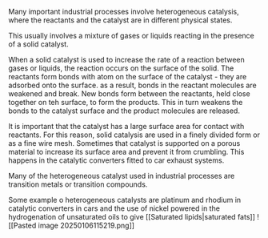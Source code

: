 Many important industrial processes involve heterogeneous catalysis, where the reactants and the catalyst are in different physical states.

This usually involves a mixture of gases or liquids reacting in the presence of a solid catalyst. 

When a solid catalyst is used to increase the rate of a reaction between gases or liquids, the reaction occurs on the surface of the solid. The reactants form bonds with atom on the surface of the catalyst - they are adsorbed onto the surface. as a result, bonds in the reactant molecules are weakened and break. New bonds form between the reactants, held close together on teh surface, to form the products. This in turn weakens the bonds to the catalyst surface and the product molecules are released. 

It is important that the catalyst has a large surface area for contact with reactants. For this reason, solid catalysis are used in a finely divided form or as a fine wire mesh. Sometimes that catalyst is supported on a porous material to increase its surface area and prevent it from crumbling. This happens in the catalytic converters fitted to car exhaust systems. 

Many of the heterogeneous catalyst used in industrial processes are transition metals or transition compounds. 

Some example o heterogeneous catalysts are platinum and rhodium in catalytic converters in cars and the use of nickel powered in the hydrogenation of unsaturated oils to give [[Saturated lipids|saturated fats]]
![[Pasted image 20250106115219.png]]
